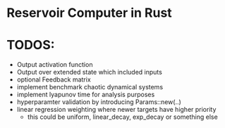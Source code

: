 # Reservoir Computer in Rust

# TODOS:
- Output activation function
- Output over extended state which included inputs 
- optional Feedback matrix
- implement benchmark chaotic dynamical systems
- implement lyapunov time for analysis purposes
- hyperparamter validation by introducing Params::new(..)
- linear regression weighting where newer targets have higher priority
  - this could be uniform, linear_decay, exp_decay or something else
